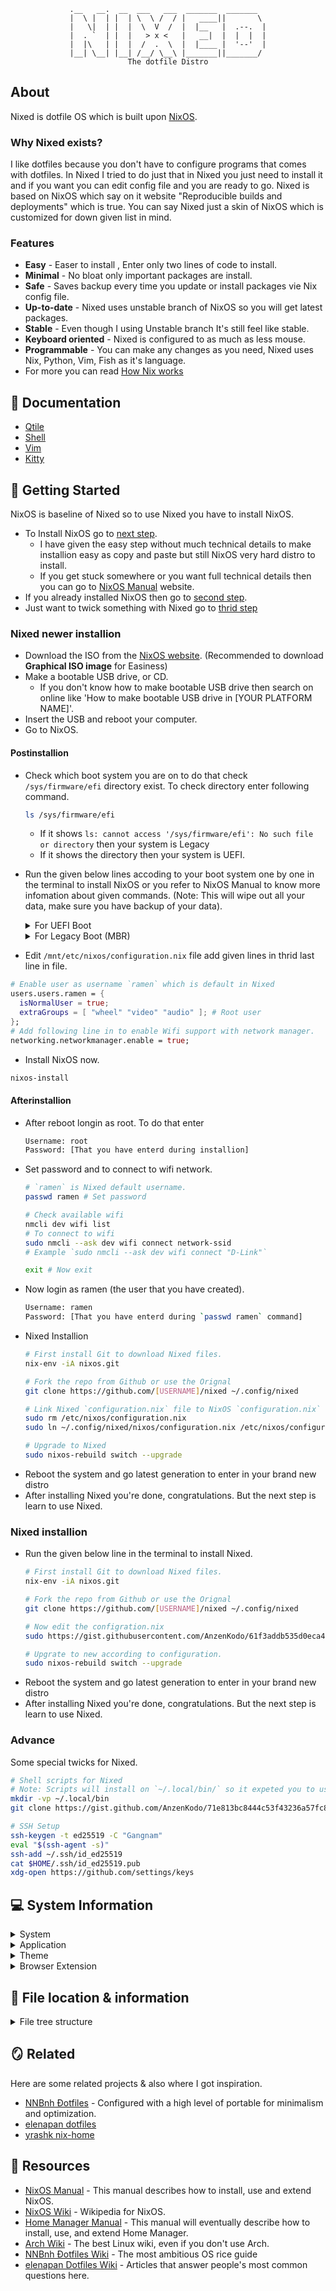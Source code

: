 <div align="center">

```
.__   __.  __  ___   ___  _______  _______  
|  \ |  | |  | \  \ /  / |   ____||       \ 
|   \|  | |  |  \  V  /  |  |__   |  .--.  |
|  . `  | |  |   > x <   |   __|  |  |  |  |
|  |\   | |  |  /  .  \  |  |____ |  '--'  |
|__| \__| |__| /__/ \__\ |_______||_______/ 
The dotfile Distro
```
</div>

<!--TODO:Add screenshrot-->

## About

Nixed is dotfile OS which is built upon [NixOS](https://nixos.org).

### Why Nixed exists?

I like dotfiles because you don't have to configure programs that comes with
dotfiles. In Nixed I tried to do just that in Nixed you just need to install it
and if you want you can edit config file and you are ready to go. Nixed is based
on NixOS which say on it website "Reproducible builds and deployments" which is
true. You can say Nixed just a skin of NixOS which is customized for down given
list in mind.

### Features
- **Easy** - Easer to install , Enter only two lines of code to install.
- **Minimal** - No bloat only important packages are install.
- **Safe** - Saves backup every time you update or install packages vie Nix
  config file.
- **Up-to-date** - Nixed uses unstable branch of NixOS so you will get latest
  packages.
- **Stable** - Even though I using Unstable branch It's still feel like stable.
- **Keyboard oriented** - Nixed is configured to as much as less mouse.
- **Programmable** - You can make any changes as you need, Nixed uses Nix,
  Python, Vim, Fish as it's language.
- For more you can read [How Nix works](https://nixos.org/guides/how-nix-works.html)

## 📄 Documentation

- [Qtile](qtile)
- [Shell](shell)
- [Vim](vim)
- [Kitty](kitty)

## 🏁 Getting Started
NixOS is baseline of Nixed so to use Nixed you have to install NixOS. 
- To Install NixOS go to [next step](#nixed-newer-installion).
  - I have given the easy step without much technical details to make installion
  easy as copy and paste but still NixOS very hard distro to install.
  - If you get stuck somewhere or you want full technical details then you
  can go to [NixOS Manual](https://nixos.org/manual/nixos) website.
- If you already installed NixOS then go to [second step](#nixed-installion).
- Just want to twick something with Nixed go to [thrid step](#advance)
  
### Nixed newer installion
- Download the ISO from the [NixOS website](https://nixos.org/download.html#download-nixos).
  (Recommended to download **Graphical ISO image** for Easiness)
- Make a bootable USB drive, or CD.
  - If you don't know how to make bootable USB drive then search on online like
    'How to make bootable USB drive in [YOUR PLATFORM NAME]'.
- Insert the USB and reboot your computer.
- Go to NixOS.

#### Postinstallion
- Check which boot system you are on to do that check `/sys/firmware/efi` directory
  exist. To check directory enter following command.
  ```bash
  ls /sys/firmware/efi
  ```
  - If it shows `ls: cannot access '/sys/firmware/efi': No such file or directory` then
  your system is Legacy 
  - If it shows the directory then your system is UEFI.
- Run the given below lines accoding to your boot system one by one in the 
  terminal to install NixOS or you refer to NixOS Manual to know more 
  infomation about given commands. (Note: This will wipe out all your data, 
  make sure you have backup of your data).
  
  <details>
  <summary>For UEFI Boot</summary>

    ```bash
    # Run as root user
    sudo su
    parted /dev/sda -- mklabel gpt
    parted /dev/sda -- mkpart primary 512MiB -8GiB
    parted /dev/sda -- mkpart primary linux-swap -8GiB 100%
    parted /dev/sda -- mkpart ESP fat32 1MiB 512MiB
    parted /dev/sda -- set 3 esp on
    mkfs.ext4 -L nixos /dev/sda1
    mkswap -L swap /dev/sda2
    mkfs.fat -F 32 -n boot /dev/sda3
    mount /dev/disk/by-label/nixos /mnt
    mkdir -p /mnt/boot
    mount /dev/disk/by-label/boot /mnt/boot
    swapon /dev/sda2
    nixos-generate-config --root /mnt
    ```
  </details>

  <details>
  <summary>For Legacy Boot (MBR)</summary>

    ```bash
    # Run as root user
    sudo su
    parted /dev/sda -- mklabel msdos
    parted /dev/sda -- mkpart primary 1MiB -8GiB
    parted /dev/sda -- mkpart primary linux-swap -8GiB 100%
    mkfs.ext4 -L nixos /dev/sda1
    mkswap -L swap /dev/sda2
    mount /dev/disk/by-label/nixos /mnt
    swapon /dev/sda2
    nixos-generate-config --root /mnt
    ```
  </details>

- Edit `/mnt/etc/nixos/configuration.nix` file add given lines in thrid last line
  in file.
```nix
# Enable user as username `ramen` which is default in Nixed
users.users.ramen = {
  isNormalUser = true;
  extraGroups = [ "wheel" "video" "audio" ]; # Root user
};
# Add following line in to enable Wifi support with network manager.
networking.networkmanager.enable = true;
```
- Install NixOS now.
```bash
nixos-install
```

#### Afterinstallion
- After reboot longin as root. To do that enter
  ```bash
  Username: root
  Password: [That you have enterd during installion]
  ```
- Set password and to connect to wifi network.
  ```bash
  # `ramen` is Nixed default username.
  passwd ramen # Set password
  
  # Check available wifi
  nmcli dev wifi list
  # To connect to wifi
  sudo nmcli --ask dev wifi connect network-ssid
  # Example `sudo nmcli --ask dev wifi connect "D-Link"`
  
  exit # Now exit
  ```
- Now login as ramen (the user that you have created).
  ```bash
  Username: ramen
  Password: [That you have enterd during `passwd ramen` command]
  ```
- Nixed Installion
  ```bash
  # First install Git to download Nixed files.
  nix-env -iA nixos.git

  # Fork the repo from Github or use the Orignal
  git clone https://github.com/[USERNAME]/nixed ~/.config/nixed

  # Link Nixed `configuration.nix` file to NixOS `configuration.nix` file.
  sudo rm /etc/nixos/configuration.nix
  sudo ln ~/.config/nixed/nixos/configuration.nix /etc/nixos/configuration.nix
  
  # Upgrade to Nixed
  sudo nixos-rebuild switch --upgrade
  ```
- Reboot the system and go latest generation to enter in your brand new distro
- After installing Nixed you're done, congratulations. But the next step is
  learn to use Nixed.

### Nixed installion

- Run the given below line in the terminal to install Nixed.
  ```bash
  # First install Git to download Nixed files.
  nix-env -iA nixos.git

  # Fork the repo from Github or use the Orignal
  git clone https://github.com/[USERNAME]/nixed ~/.config/nixed

  # Now edit the configration.nix
  sudo https://gist.githubusercontent.com/AnzenKodo/61f3addb535d0eca4d935f6d4062b79d/raw/configuration.nix > /etc/nixos/configuration.nix

  # Upgrate to new according to configuration.
  sudo nixos-rebuild switch --upgrade
  ```
- Reboot the system and go latest generation to enter in your brand new distro
- After installing Nixed you're done, congratulations. But the next step is
  learn to use Nixed.

### Advance
Some special twicks for Nixed.
```bash
# Shell scripts for Nixed
# Note: Scripts will install on `~/.local/bin/` so it expeted you to use `~/.local/bin/` for scripts.
mkdir -vp ~/.local/bin
git clone https://gist.github.com/AnzenKodo/71e813bc8444c53f43236a57fc80a23c ~/.local/bin

# SSH Setup
ssh-keygen -t ed25519 -C "Gangnam"
eval "$(ssh-agent -s)"
ssh-add ~/.ssh/id_ed25519
cat $HOME/.ssh/id_ed25519.pub
xdg-open https://github.com/settings/keys
```

## 💻 System Information

<details>
<summary>System</summary>

- OS - [NixOS](nixos)
- Window Manger - [Qtile](qtile)
- Display Manager - [startx](https://github.com/AnzenKodo/nixed/blob/85bf498ca93001c94a2bbe0089406871e553a737/nixos/configuration.nix#L73)
- Audio Server - [PulseAudio](https://github.com/AnzenKodo/nixed/blob/85bf498ca93001c94a2bbe0089406871e553a737/nixos/configuration.nix#L97)
- Compositor - [picom](https://github.com/AnzenKodo/nixed/blob/7f61bb95c4ae67390f2706fbd4b91c364aae64c9/nixos/home.nix#L53-L60)
</details>

<details>
<summary>Application</summary>

- GUI
  - Browser - [Brave](###browser-extension)
  - Terminal - [kitty](kitty)
  - Text Editor - [Neovim](nvim)
   - Menu - [dmenu](https://github.com/AnzenKodo/nixed/blob/7f61bb95c4ae67390f2706fbd4b91c364aae64c9/qtile/variables/commands.py#L20)
   - Clipboard - [clipmenu](https://github.com/AnzenKodo/nixed/blob/7f61bb95c4ae67390f2706fbd4b91c364aae64c9/qtile/variables/commands.py#L21)
- CLI
  - Shell - [fish](fish)
  - VCS - [git](git.init)
  - Compositor - [picom](https://github.com/AnzenKodo/nixed/blob/85bf498ca93001c94a2bbe0089406871e553a737/nixos/home.nix#L49-L56)
  - Nigt Mode - [redshift](https://github.com/AnzenKodo/nixed/blob/85bf498ca93001c94a2bbe0089406871e553a737/nixos/home.nix#L59-L64)
  - cd - [zoxide](https://github.com/AnzenKodo/nixed/blob/7f61bb95c4ae67390f2706fbd4b91c364aae64c9/shell/profile.fish#L24-L26)
  - Download - [curl](https://github.com/AnzenKodo/nixed/blob/85bf498ca93001c94a2bbe0089406871e553a737/nixos/home.nix#L83)
</details>

<details>
<summary>Theme</summary>

- Font - [Punk Mono](https://github.com/AnzenKodo/punk-mono)
- Cursor - [Capitaine Cursors](https://github.com/AnzenKodo/nixed/blob/85bf498ca93001c94a2bbe0089406871e553a737/nixos/home.nix#L108-L111)
- Icon - [Papirus-Dark](https://github.com/AnzenKodo/nixed/blob/85bf498ca93001c94a2bbe0089406871e553a737/nixos/home.nix#L121-L124)
</details>

<details>
<summary>Browser Extension</summary>

Note: Browser extension you have to install on your own. Extension doesn't come
preinstall. (If you know any method to make extension preinstall please start a
[Issue](https://github.com/AnzenKodo/nixed/issues/new?assignees=&labels=&template=feature_request.md&title=))
- Vim Mode - [Vimium](https://github.com/philc/vimium)
- Display size of each file, Download link and Copy file contents directly
  to the clipboard - [Enhanced GitHub](https://github.com/softvar/enhanced-github)
</details>

## 📁 File location & information

<details>
<summary>File tree structure</summary>

```bash
~/.config/nixed
    ├── nixos
    │   ├── configuration.nix       # Main NixOS configuration
    │   └── home.nix                # Home Manger configuration
    ├── qtile
    │   ├── autostart.sh            # Stat application when Qtile starts
    │   ├── config.py               # Start this file with `qtile -c "~/.config/nixed/qtile/config.py"
    │   ├── modules
    │   │   ├── advance.py
    │   │   ├── floating_layout.py  # Sets window float
    │   │   ├── hooks.py
    │   │   ├── layout.py
    │   │   ├── screen.py
    │   │   └── shortcuts.py        # Keyboard shortcuts
    │   └── variables
    │       ├── commands.py         # Commands to variable
    │       └── style.py            # Stylesheet
    ├── shell
    │   ├── alias                   # Set alias
    │   ├── export.fish             # Set environment variables
    │   ├── profile.fish            # Source to `~/.config/fish/conf.d`
    │   └── prompt.fish             # Fish prompt
    └── vim
    │   ├── init.vim                # Source to `~/.config/nvim/init.vim`
    │   ├── plugins.vim             # Plugins & there's keyboard shortcuts
    │   ├── shortcuts.vim           # Keyboard shrotcuts
    │   └── en.utf-8.add            # Spellcheck whitelist
    ├── git.init                    # Git configuration hard link to `~/.config/git/config`
    └── npmrc                       # Npm configuration hard link to `~/.config/npm/npmrc`
```
</details>

## 🪞 Related
Here are some related projects & also where I got inspiration.
- [NNBnh Đotfiles](https://github.com/NNBnh/dots) - Configured with a high
  level of portable for minimalism and optimization.
- [elenapan dotfiles](https://github.com/elenapan/dotfiles)
- [yrashk nix-home](https://github.com/yrashk/nix-home)

## 🔖 Resources
- [NixOS Manual](https://nixos.org/manual/nixos/stable) - This manual describes
  how to install, use and extend NixOS.
- [NixOS Wiki](https://nixos.wiki) - Wikipedia for NixOS.
- [Home Manager Manual](https://rycee.gitlab.io/home-manager/options.html) -
  This manual will eventually describe how to install, use, and extend Home
  Manager.
- [Arch Wiki](https://wiki.archlinux.org/) - The best Linux wiki, even if you
  don't use Arch.
- [NNBnh Đotfiles Wiki](https://github.com/NNBnh/dots/wiki) - The most
  ambitious OS rice guide
- [elenapan Dotfiles Wiki](https://github.com/elenapan/dotfiles/wiki) -
  Articles that answer people's most common questions here.
